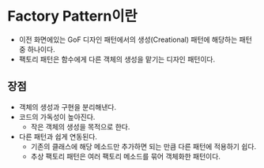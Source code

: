 # Factory Pattern이란
 - 이전 화면에있는 GoF 디자인 패턴에서의 생성(Creational) 패턴에 해당하는 패턴중 하나이다.
 - 팩토리 패턴은 함수에게 다른 객체의 생성을 맡기는 디자인 패턴이다.
## 장점
 - 객체의 생성과 구현을 분리해낸다.
 - 코드의 가독성이 높아진다. 
   - 작은 객체의 생성을 목적으로 한다.
 - 다른 패턴과 쉽게 연동된다.
   - 기존의 클래스에 해당 메소드만 추가하면 되는 만큼 다른 패턴에 적용하기 쉽다. 
   - 추상 팩토리 패턴은 여러 팩토리 메소드를 묶어 객체화한 패턴이다.
